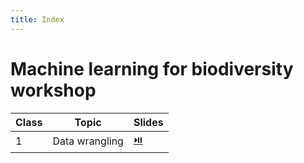 ```yaml
---
title: Index
---
```


# Machine learning for biodiversity workshop

| Class | Topic          | Slides  |
| ----- | -------------- | ------- |
| 1     | Data wrangling | [⏯️][00] |

[00]: data.html